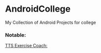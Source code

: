# AndroidCollege
My Collection of Android Projects for college


### Notable:
[TTS Exercise Coach:](CA1)
